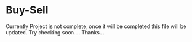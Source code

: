# Buy-Sell
Currently Project is not complete, once it will be completed this file will be updated.
Try checking soon....
Thanks...
